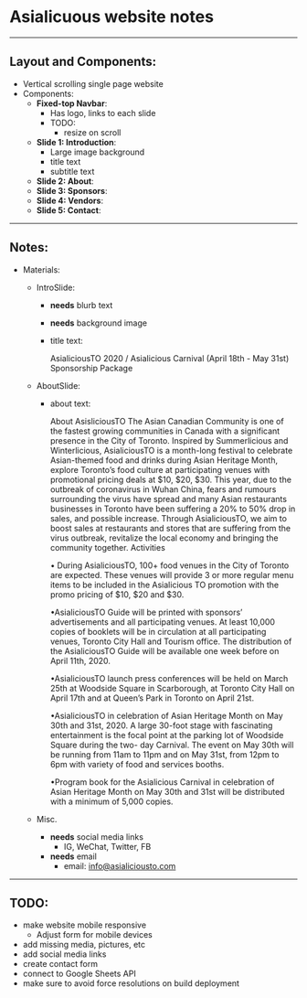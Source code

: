 # Asialicuous website notes

--------------------------------

## Layout and Components:

- Vertical scrolling single page website
- Components:
    - **Fixed-top Navbar**: 
        - Has logo, links to each slide
        - TODO:
            - resize on scroll
    - **Slide 1: Introduction**:    
        - Large image background
        - title text
        - subtitle text
    - **Slide 2: About**:
    - **Slide 3: Sponsors**:
    - **Slide 4: Vendors**:
    - **Slide 5: Contact**:

--------------------------------

## Notes:

- Materials:
    - IntroSlide:
        - **needs** blurb text
        - **needs** background image
        - title text:
        
            AsialiciousTO 2020 / Asialicious Carnival (April 18th - May 31st) Sponsorship Package

    - AboutSlide:
        - about text:

            About AsisliciousTO
            The Asian Canadian Community is one of the fastest growing communities in Canada with a significant presence in the City of Toronto.
            Inspired by Summerlicious and Winterlicious, AsialiciousTO is a month-long festival to celebrate Asian-themed food and drinks during Asian Heritage Month, explore Toronto’s food culture at participating venues with promotional pricing deals at $10, $20, $30.
            This year, due to the outbreak of coronavirus in Wuhan China, fears and rumours surrounding the virus have spread and many Asian restaurants businesses in Toronto have been suffering a 20% to 50% drop in sales, and possible increase. Through AsialiciousTO, we aim to boost sales at restaurants and stores that are suffering from the virus outbreak, revitalize the local economy and bringing the community together.
            Activities

            • During AsialiciousTO, 100+ food venues in the City of Toronto are expected. These venues will provide 3 or more regular menu items to be included in the Asialicious TO promotion with the promo pricing of $10, $20 and $30.

            •AsialiciousTO Guide will be printed with sponsors’ advertisements and all participating venues. At least 10,000 copies of booklets will be in circulation at all participating venues, Toronto City Hall and Tourism office. The distribution of the AsialiciousTO Guide will be available one week before on April 11th, 2020.

            •AsialiciousTO launch press conferences will be held on March 25th at Woodside Square in Scarborough, at Toronto City Hall on April 17th and at Queen’s Park in Toronto on April 21st.

            •AsialiciousTO in celebration of Asian Heritage Month on May 30th and 31st, 2020. A large 30-foot stage with fascinating entertainment is the focal point at the parking lot of Woodside Square during the two- day Carnival. The event on May 30th will be running from 11am to 11pm and on May 31st, from 12pm to
            6pm with variety of food and services booths.

            •Program book for the Asialicious Carnival in celebration of Asian Heritage Month on May 30th and 31st will be distributed with a minimum of 5,000 copies.
    
    - Misc. 
        - **needs** social media links
            - IG, WeChat, Twitter, FB
        - **needs** email
            - email: info@asialiciousto.com

--------------------------------

## TODO:

- make website mobile responsive
    - Adjust form for mobile devices
- add missing media, pictures, etc
- add social media links
- create contact form
- connect to Google Sheets API
- make sure to avoid force resolutions on build deployment